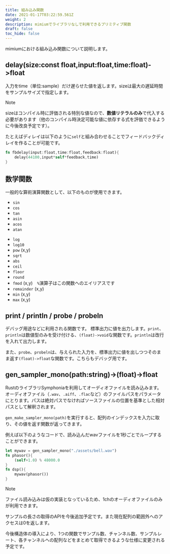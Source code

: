 ```yaml
---
title: 組み込み関数
date: 2021-01-17T03:22:59.561Z
weight: 2
description: mimiumでライブラリなしで利用できるプリミティブ関数
draft: false
toc_hide: false
---
```


mimiumにおける組み込み関数について説明します。

## delay(size:const float,input:float,time:float)->float

入力をtime（単位:sample）だけ遅らせた値を返します。sizeは最大の遅延時間をサンプルサイズで指定します。

> [!NOTE]
> sizeはコンパイル時に評価される特別な値なので、**数値リテラルのみ**で代入する必要があります（他のコンパイル時決定可能な値に依存する式を評価できるように今後改良予定です）。

たとえばディレイは以下のように`self`と組み合わせることでフィードバックディレイを作ることが可能です。

```rust
fn fbdelay(input:float,time:float,feedback:float){
    delay(44100,input*self*feedback,time)
}
```

## 数学関数

一般的な算術演算関数として、以下のものが使用できます。

- `sin`
- `cos`
- `tan`
- `asin`
- `acos`
- `atan`
<!-- - `sinh`
- `cosh`
- `tanh` -->
- `log`
- `log10`
- `pow` (x,y)
- `sqrt`
- `abs`
- `ceil`
- `floor`
- `round`
- `fmod` (x,y)　`%`演算子はこの関数へのエイリアスです
- `remainder` (x,y)
- `min` (x,y)
- `max` (x,y)


## print / println / probe / probeln

デバッグ用途などに利用される関数です。
標準出力に値を出力します。`print`、`println`は数値型のみを受け付ける、`(float)->void`な関数です。`println`は改行を入れて出力します。

また、`probe`、`probeln`は、与えられた入力を、標準出力に値を出しつつそのまま返す`(float)->float`な関数です。こちらもデバッグ用です。

## gen_sampler_mono(path:string)->(float)->float

RustのライブラリSymphoniaを利用してオーディオファイルを読み込みます。
オーディオファイル（`.wav`、`.aiff`、`.flac`など）のファイルパスをパラメータにとります。パスは絶対パスでなければソースファイルの位置を基準とした相対パスとして解釈されます。


`gen_make_sampler_mono(path)`を実行すると、配列のインデックスを入力に取り、その値を返す関数が返ってきます。

例えば以下のようなコードで、読み込んだwavファイルを1秒ごとでループすることができます。

```rust
let mywav = gen_sampler_mono("./assets/bell.wav")
fn phasor(){
    (self+1.0) % 48000.0
}
fn dsp(){
    mywav(phasor())
}

```


> [!NOTE]
> 
> ファイル読み込みは仮の実装となっているため、1chのオーディオファイルのみが利用できます。
> 
> サンプルの長さの取得のAPIを今後追加予定です。また現在配列の範囲外へのアクセスは0を返します。
> 
> 今後構造体の導入により、1つの関数でサンプル数、チャンネル数、サンプルレート、各チャンネルへの配列などをまとめて取得できるような仕様に変更される予定です。
> 
